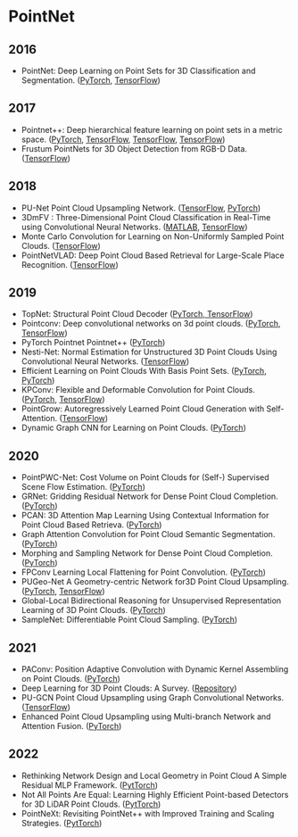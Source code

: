 # PointNet

## 2016
* PointNet: Deep Learning on Point Sets for 3D Classification and Segmentation. ([PyTorch](https://github.com/fxia22/pointnet.PyTorch), [TensorFlow](https://github.com/DylanWusee/pointnet))


## 2017
* Pointnet++: Deep hierarchical feature learning on point sets in a metric space. ([PyTorch](https://github.com/erikwijmans/Pointnet2_PyTorch), [TensorFlow](https://github.com/charlesq34/pointnet2), [TensorFlow](https://github.com/isl-org/Open3D-PointNet2-Semantic3D), [TensorFlow](https://github.com/DylanWusee/pointnet_conv))
* Frustum PointNets for 3D Object Detection from RGB-D Data. ([TensorFlow](https://github.com/charlesq34/frustum-pointnets))


## 2018
* PU-Net Point Cloud Upsampling Network. ([TensorFlow](https://github.com/yulequan/PU-Net), [PyTorch](https://github.com/lyqun/PU-Net_PyTorch))
* 3DmFV : Three-Dimensional Point Cloud Classification in Real-Time using Convolutional Neural Networks. ([MATLAB](https://github.com/sitzikbs/3DmFV-Net-MATLAB), [TensorFlow](https://github.com/sitzikbs/3DmFV-Net))
* Monte Carlo Convolution for Learning on Non-Uniformly Sampled Point Clouds. ([TensorFlow](https://github.com/viscom-ulm/MCCNN))
* PointNetVLAD: Deep Point Cloud Based Retrieval for Large-Scale Place Recognition. ([TensorFlow](https://github.com/mikacuy/pointnetvlad))


## 2019
* TopNet: Structural Point Cloud Decoder ([PyTorch, TensorFlow](https://github.com/lynetcha/completion3d))
* Pointconv: Deep convolutional networks on 3d point clouds. ([PyTorch](https://github.com/DylanWusee/pointconv_PyTorch), [TensorFlow](https://github.com/DylanWusee/pointconv))
* PyTorch Pointnet Pointnet++ ([PyTorch](https://github.com/yanx27/Pointnet_Pointnet2_PyTorch))
* Nesti-Net: Normal Estimation for Unstructured 3D Point Clouds Using Convolutional Neural Networks. ([TensorFlow](https://github.com/sitzikbs/Nesti-Net))
* Efficient Learning on Point Clouds With Basis Point Sets. ([PyTorch](https://github.com/sergeyprokudin/bps), [PyTorch](https://github.com/otaheri/bps_torch))
* KPConv: Flexible and Deformable Convolution for Point Clouds. ([PyTorch](https://github.com/HuguesTHOMAS/KPConv-PyTorch), [TensorFlow](https://github.com/HuguesTHOMAS/KPConv))
* PointGrow: Autoregressively Learned Point Cloud Generation with Self-Attention. ([TensorFlow](https://github.com/syb7573330/PointGrow))
* Dynamic Graph CNN for Learning on Point Clouds. ([PyTorch](https://github.com/WangYueFt/dgcnn))


## 2020
* PointPWC-Net: Cost Volume on Point Clouds for (Self-) Supervised Scene Flow Estimation. ([PyTorch](https://github.com/DylanWusee/PointPWC))
* GRNet: Gridding Residual Network for Dense Point Cloud Completion. ([PyTorch](https://github.com/hzxie/GRNet))
* PCAN: 3D Attention Map Learning Using Contextual Information for Point Cloud Based Retrieva. ([PyTorch](https://github.com/XLechter/PCAN))
* Graph Attention Convolution for Point Cloud Semantic Segmentation. ([PyTorch](https://github.com/yanx27/GACNet))
* Morphing and Sampling Network for Dense Point Cloud Completion. ([PyTorch](https://github.com/Colin97/MSN-Point-Cloud-Completion))
* FPConv Learning Local Flattening for Point Convolution. ([PyTorch](https://github.com/lyqun/FPConv))
* PUGeo-Net A Geometry-centric Network for3D Point Cloud Upsampling. ([PyTorch](https://github.com/UncleMEDM/PUGAN-pytorch), [TensorFlow](https://github.com/ninaqy/PUGeo))
* Global-Local Bidirectional Reasoning for Unsupervised Representation Learning of 3D Point Clouds. ([PyTorch](https://github.com/raoyongming/PointGLR))
* SampleNet: Differentiable Point Cloud Sampling. ([PyTorch](https://github.com/itailang/SampleNet))


## 2021
* PAConv: Position Adaptive Convolution with Dynamic Kernel Assembling on Point Clouds. ([PyTorch](https://github.com/CVMI-Lab/PAConv))
* Deep Learning for 3D Point Clouds: A Survey. ([Repository](https://github.com/QingyongHu/SoTA-Point-Cloud))
* PU-GCN Point Cloud Upsampling using Graph Convolutional Networks. ([TensorFlow](https://github.com/guochengqian/PU-GCN))
* Enhanced Point Cloud Upsampling using Multi-branch Network and Attention Fusion. ([PyTorch](https://github.com/stevenlin510/Enhanced_PCU))


## 2022
* Rethinking Network Design and Local Geometry in Point Cloud A Simple Residual MLP Framework. ([PytTorch](https://github.com/ma-xu/pointMLP-PyTorch))
* Not All Points Are Equal: Learning Highly Efficient Point-based Detectors for 3D LiDAR Point Clouds. ([PytTorch](https://github.com/yifanzhang713/IA-SSD))
* PointNeXt: Revisiting PointNet++ with Improved Training and Scaling Strategies. ([PytTorch](https://github.com/guochengqian/PointNeXt))

